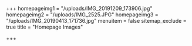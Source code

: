 +++
homepageimg1 = "/uploads/IMG_20191209_173906.jpg"
homepageimg2 = "/uploads/IMG_2525.JPG"
homepageimg3 = "/uploads/IMG_20190413_171736.jpg"
menuitem = false
sitemap_exclude = true
title = "Homepage Images"

+++

